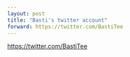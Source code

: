 ```yaml
---
layout: post
title: "Basti's twitter account"
forward: https://twitter.com/BastiTee
---
```

<https://twitter.com/BastiTee>

